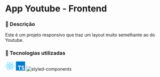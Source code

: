 <h1>App Youtube - Frontend</h1>
<h3>&#128214 Descrição</h3>
<p>Este é um projeto responsivo que traz um layout muito semelhante ao do Youtube.</h3>

<h3>&#128225 Tecnologias utilizadas</h3>
<div display="flex">
<img width="30px"src="https://raw.githubusercontent.com/devicons/devicon/55609aa5bd817ff167afce0d965585c92040787a/icons/react/react-original.svg" alt="react"/>
<img width="30px" src="https://raw.githubusercontent.com/devicons/devicon/55609aa5bd817ff167afce0d965585c92040787a/icons/typescript/typescript-original.svg" alt="typescript"/> 
<img width="30px" src="https://avatars.githubusercontent.com/u/20658825?s=200&v=4" alt="styled-components"/>
</div>
